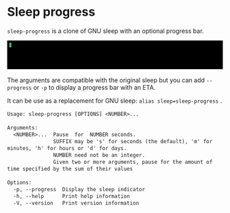 # Sleep progress

`sleep-progress` is a clone of GNU sleep with an optional progress bar.

![demo](./sleep-progress.gif)

The arguments are compatible with the original sleep but you can add `--progress` or `-p` to display a progress bar with an ETA.

It can be use as a replacement for GNU sleep: `alias sleep=sleep-progress` .


```
Usage: sleep-progress [OPTIONS] <NUMBER>...

Arguments:
  <NUMBER>...  Pause  for  NUMBER seconds. 
               SUFFIX may be 's' for seconds (the default), 'm' for minutes, 'h' for hours or 'd' for days.
               NUMBER need not be an integer.
               Given two or more arguments, pause for the amount of time specified by the sum of their values

Options:
  -p, --progress  Display the sleep indicator
  -h, --help      Print help information
  -V, --version   Print version information
```


